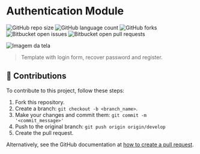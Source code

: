 # Authentication Module

![GitHub repo size](https://img.shields.io/github/repo-size/ericksont/template-login-page?style=for-the-badge)
![GitHub language count](https://img.shields.io/github/languages/count/ericksont/template-login-page?style=for-the-badge)
![GitHub forks](https://img.shields.io/github/forks/ericksont/template-login-page?style=for-the-badge)
![Bitbucket open issues](https://img.shields.io/bitbucket/issues/ericksont/template-login-page?style=for-the-badge)
![Bitbucket open pull requests](https://img.shields.io/bitbucket/pr-raw/ericksont/template-login-page?style=for-the-badge)

<img src="img/model.png" alt="Imagem da tela">

> Template with login form, recover password and register.

## 🤝 Contributions

To contribute to this project, follow these steps:

1. Fork this repository.
2. Create a branch: `git checkout -b <branch_name>`.
3. Make your changes and commit them: `git commit -m '<commit_message>'`
4. Push to the original branch: `git push origin origin/develop`
5. Create the pull request.

Alternatively, see the GitHub documentation at [how to create a pull request](https://help.github.com/en/github/collaborating-with-issues-and-pull-requests/creating-a-pull-request).

